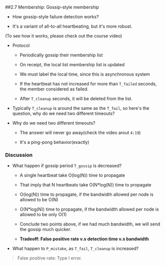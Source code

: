 ##2.7 Membership: Gossip-style membership

- How gossip-style failure detection works?

- It's a variant of all-to-all heartbeating, but it's more robust.

(To see how it works, please check out the course video)

- Protocol
    
    - Periodically gossip their membership list

    - On receipt, the local list membership list is updated

    - We must label the local time, since this is asynchronous system

    - If the heartbeat has not increased for more than `T_failed` seconds, the member considered as failed.

    - After `T_cleanup` seconds, it will be deleted from the list.

- Typically `T_cleanup` is around the same as the `T_fail`, so here's the question, why do we need two different timeouts?

- Why do we need two different timeouts?
    
    - The answer will never go away(check the video arout `4:19`)

    - It's a ping-pong behavior(exactly)


### Discussion

- What happen if gossip period `T_gossip` is decreased?

    - A single heartbeat take O(log(N)) time to propagate

    - That imply that N heartbeats take O(N*log(N)) time to propagate

    - O(log(N)) time to propagate, if the bandwidth allowed per node is allowed to be O(N)

    - O(N*log(N)) time to propagate, if the bandwidth allowed per node is allowed to be only O(1)

    - Conclude two points above, if we had much bandwidth, we will send the gossip much quicker.

    - **Tradeoff: False positive rate v.s detection time v.s bandwidth**

- What happen to `P_mistake`, as `T_fail`, `T_cleanup` is increased?

> False positive rate: Type I error.

